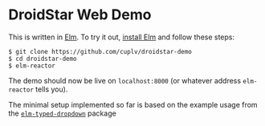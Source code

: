 # DroidStar Web Demo #

This is written in [Elm][1].  To try it out, [install Elm][2] and
follow these steps:

    $ git clone https://github.com/cuplv/droidstar-demo
    $ cd droidstar-demo
    $ elm-reactor

The demo should now be live on `localhost:8000` (or whatever address
`elm-reactor` tells you).

The minimal setup implemented so far is based on the example usage
from the [`elm-typed-dropdown`][3] package

[1]: http://elm-lang.org
[2]: https://guide.elm-lang.org/install.html
[3]: http://package.elm-lang.org/packages/fedragon/elm-typed-dropdown
